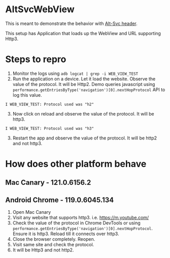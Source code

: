 # AltSvcWebView

This is meant to demonstrate the behavior with [Alt-Svc header](https://developer.mozilla.org/en-US/docs/Web/HTTP/Headers/Alt-Svc).

This setup has Application that loads up the WebView and URL supporting Http3.


# Steps to repro
1. Monitor the logs using `adb logcat | grep -i WEB_VIEW_TEST`
2. Run the application on a device. Let it load the website. Observe the value of the protocol. It will be Http2. Demo queries javascript using `performance.getEntriesByType('navigation')[0].nextHopProtocol` API to log this value.

`
I WEB_VIEW_TEST: Protocol used was "h2"
`

3. Now click on reload and observe the value of the protocol. It will be http3.

`
I WEB_VIEW_TEST: Protocol used was "h3"
`


3. Restart the app and observe the value of the protocol. It will be http2 and not http3.

# How does other platform behave
## Mac Canary - 121.0.6156.2
## Android Chrome - 119.0.6045.134
1. Open Mac Canary
2. Visit any website that supports http3. i.e. https://m.youtube.com/
3. Check the value of the protocol in Chrome DevTools or using `performance.getEntriesByType('navigation')[0].nextHopProtocol`. Ensure it is http3. Reload till it connects over http3.
4. Close the browser completely. Reopen.
5. Visit same site and check the protocol.
6. It will be Http3 and not http2.


